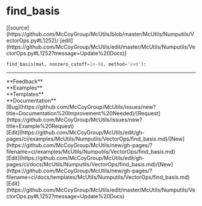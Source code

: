 # <a id="McUtils.Numputils.VectorOps.find_basis">find_basis</a>
<div class="docs-source-link" markdown="1">
[[source](https://github.com/McCoyGroup/McUtils/blob/master/McUtils/Numputils/VectorOps.py#L1252)/
[edit](https://github.com/McCoyGroup/McUtils/edit/master/McUtils/Numputils/VectorOps.py#L1252?message=Update%20Docs)]
</div>

```python
find_basis(mat, nonzero_cutoff=1e-08, method='svd'): 
```













---


<div markdown="1" class="text-secondary">
<div class="container">
  <div class="row">
   <div class="col" markdown="1">
**Feedback**   
</div>
   <div class="col" markdown="1">
**Examples**   
</div>
   <div class="col" markdown="1">
**Templates**   
</div>
   <div class="col" markdown="1">
**Documentation**   
</div>
   <div class="col" markdown="1">
   
</div>
   <div class="col" markdown="1">
   
</div>
   <div class="col" markdown="1">
   
</div>
</div>
  <div class="row">
   <div class="col" markdown="1">
[Bug](https://github.com/McCoyGroup/McUtils/issues/new?title=Documentation%20Improvement%20Needed)/[Request](https://github.com/McCoyGroup/McUtils/issues/new?title=Example%20Request)   
</div>
   <div class="col" markdown="1">
[Edit](https://github.com/McCoyGroup/McUtils/edit/gh-pages/ci/examples/McUtils/Numputils/VectorOps/find_basis.md)/[New](https://github.com/McCoyGroup/McUtils/new/gh-pages/?filename=ci/examples/McUtils/Numputils/VectorOps/find_basis.md)   
</div>
   <div class="col" markdown="1">
[Edit](https://github.com/McCoyGroup/McUtils/edit/gh-pages/ci/docs/McUtils/Numputils/VectorOps/find_basis.md)/[New](https://github.com/McCoyGroup/McUtils/new/gh-pages/?filename=ci/docs/templates/McUtils/Numputils/VectorOps/find_basis.md)   
</div>
   <div class="col" markdown="1">
[Edit](https://github.com/McCoyGroup/McUtils/edit/master/McUtils/Numputils/VectorOps.py#L1252?message=Update%20Docs)   
</div>
   <div class="col" markdown="1">
   
</div>
   <div class="col" markdown="1">
   
</div>
   <div class="col" markdown="1">
   
</div>
</div>
</div>
</div>